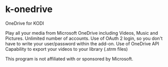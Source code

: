 # k-onedrive
OneDrive for KODI

Play all your media from Microsoft OneDrive including Videos, Music and Pictures. Unlimited number of accounts. 
Use of OAuth 2 login, so you don't have to write your user/password within the add-on.
Use of OneDrive API
Capability to export your videos to your library (.strm files)

This program is not affiliated with or sponsored by Microsoft.
